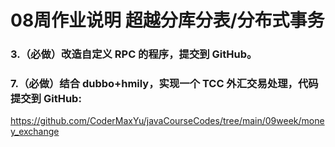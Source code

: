 # 08周作业说明 超越分库分表/分布式事务

### 3.（必做）改造自定义 RPC 的程序，提交到 GitHub。


### 7.（必做）结合 dubbo+hmily，实现一个 TCC 外汇交易处理，代码提交到 GitHub:
https://github.com/CoderMaxYu/javaCourseCodes/tree/main/09week/money_exchange



